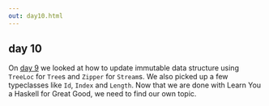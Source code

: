 ```yaml
---
out: day10.html
---
```


  [day9]: $linkBase$/learning-scalaz/day9

day 10
------

On [day 9][day9] we looked at how to update immutable data structure using `TreeLoc` for `Tree`s and `Zipper` for `Stream`s. We also picked up a few typeclasses like `Id`, `Index` and `Length`. Now that we are done with Learn You a Haskell for Great Good, we need to find our own topic.
